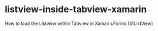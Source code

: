 # listview-inside-tabview-xamarin
How to load the Listview within Tabview in Xamarin.Forms (SfListView)
